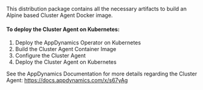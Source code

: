 This distribution package contains all the necessary artifacts to build an Alpine based Cluster Agent Docker image.

#### To deploy the Cluster Agent on Kubernetes:
1. Deploy the AppDynamics Operator on Kubernetes
2. Build the Cluster Agent Container Image
3. Configure the Cluster Agent
4. Deploy the Cluster Agent on Kubernetes

See the AppDynamics Documentation for more details regarding the Cluster Agent:
    https://docs.appdynamics.com/x/s67yAg